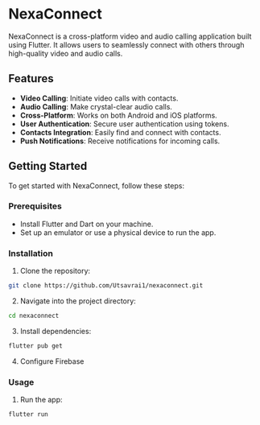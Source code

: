 # NexaConnect

NexaConnect is a cross-platform video and audio calling application built using Flutter. It allows users to seamlessly connect with others through high-quality video and audio calls.

## Features

- **Video Calling**: Initiate video calls with contacts.
- **Audio Calling**: Make crystal-clear audio calls.
- **Cross-Platform**: Works on both Android and iOS platforms.
- **User Authentication**: Secure user authentication using tokens.
- **Contacts Integration**: Easily find and connect with contacts.
- **Push Notifications**: Receive notifications for incoming calls.

## Getting Started

To get started with NexaConnect, follow these steps:

### Prerequisites

- Install Flutter and Dart on your machine.
- Set up an emulator or use a physical device to run the app.

### Installation

1. Clone the repository:

```bash
git clone https://github.com/Utsavrai1/nexaconnect.git
```


2. Navigate into the project directory:

```bash
cd nexaconnect
```

3. Install dependencies:

```bash
flutter pub get
```

4. Configure Firebase 

### Usage

1. Run the app:

```bash
flutter run
```

